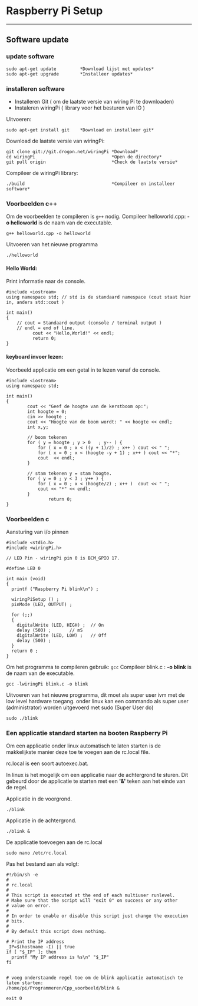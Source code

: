 # Raspberry Pi Setup
-----------------------

## Software update
### update software
	sudo apt-get update 		*Download lijst met updates*
	sudo apt-get upgrade		*Installeer updates*

### installeren software
* Installeren Git ( om de laatste versie van wiring Pi te downloaden) <br>
* Instaleren wiringPi ( library voor het besturen van IO )

Uitvoeren:

	sudo apt-get install git	*Download en installeer git*

Download de laatste versie van wiringPi:	
	
	git clone git://git.drogon.net/wiringPi	*Download*
	cd wiringPi								*Open de directory*
	git pull origin							*Check de laatste versie*
	
Compileer de wiringPi library:

	./build									*Compileer en installeer software*
	
### Voorbeelden c++

Om de voorbeelden te compileren is `g++` nodig.
Compileer helloworld.cpp: __-o helloworld__  is de naam van de executable.

	g++ helloworld.cpp -o helloworld
	
Uitvoeren van het nieuwe programma
	
	./helloworld
	


#### Hello World:
Print informatie naar de console.

	#include <iostream>
	using namespace std; // std is de standaard namespace (cout staat hier in, anders std::cout )
	 
	int main()
	{
		// cout = Standaard output (console / terminal output )
		// endl = end of line. 
	          cout << "Hello,World!" << endl;
	          return 0;
	}
	
#### keyboard invoer lezen:

Voorbeeld applicatie om een getal in te lezen vanaf de console.

	#include <iostream>
	using namespace std;
	 
	int main()
	{
            cout << "Geef de hoogte van de kerstboom op:";
            int hoogte = 0;
            cin >> hoogte ;
			cout << "Hoogte van de boom wordt: " << hoogte << endl;
			int x,y;
		
			// boom tekenen
			for ( y = hoogte ; y > 0   ; y-- ) {
				for ( x = 0 ; x < ((y + 1)/2) ; x++ ) cout << " ";
				for ( x = 0 ; x < (hoogte -y + 1) ; x++ ) cout << "*";
				cout  << endl;
			}
	
			// stam tekenen y = stam hoogte. 
			for ( y = 0 ; y < 3 ; y++ ) {
				for ( x = 0 ; x < (hoogte/2) ; x++ )  cout << " ";
				cout << "*" << endl;
	 		}
	                return 0;
	}


### Voorbeelden c
Aansturing van i/o pinnen

	#include <stdio.h>
	#include <wiringPi.h>
	
	// LED Pin - wiringPi pin 0 is BCM_GPIO 17.
	
	#define	LED	0
	
	int main (void)
	{
	  printf ("Raspberry Pi blink\n") ;
	
	  wiringPiSetup () ;
	  pinMode (LED, OUTPUT) ;
	
	  for (;;)
	  {
	    digitalWrite (LED, HIGH) ;	// On
	    delay (500) ;		// mS
	    digitalWrite (LED, LOW) ;	// Off
	    delay (500) ;
	  }
	  return 0 ;
	}
	
Om het programma te compileren gebruik: `gcc` 
Compileer blink.c : __-o blink__  is de naam van de executable.

	gcc -lwiringPi blink.c -o blink
	
Uitvoeren van het nieuwe programma, dit moet als super user ivm met de low level hardware toegang.
onder linux kan een commando als super user (administrator) worden uitgevoerd met sudo (Super User do)
	
	sudo ./blink
	
### Een applicatie standard starten na booten Raspberry Pi
Om een applicatie onder linux automatisch te laten starten is de makkelijkste manier deze toe te voegen aan de rc.local file. 

rc.local is een soort autoexec.bat. 

In linux is het mogelijk om een applicatie naar de achtergrond te sturen. Dit gebeurd door de applicatie te starten met een __'&'__ teken aan het einde van de regel.

Applicatie in de voorgrond.

	./blink
	
Applicatie in de achtergrond.

	./blink &
	
De applicatie toevoegen aan de rc.local


	sudo nano /etc/rc.local


Pas het bestand aan als volgt:

	#!/bin/sh -e
	#
	# rc.local
	#
	# This script is executed at the end of each multiuser runlevel.
	# Make sure that the script will "exit 0" on success or any other
	# value on error.
	#
	# In order to enable or disable this script just change the execution
	# bits.
	#
	# By default this script does nothing.
	
	# Print the IP address
	_IP=$(hostname -I) || true
	if [ "$_IP" ]; then
	  printf "My IP address is %s\n" "$_IP"
	fi
	

	# voeg onderstaande regel toe om de blink applicatie automatisch te laten starten:
	/home/pi/Programmeren/Cpp_voorbeeld/blink &
	
	exit 0
	

